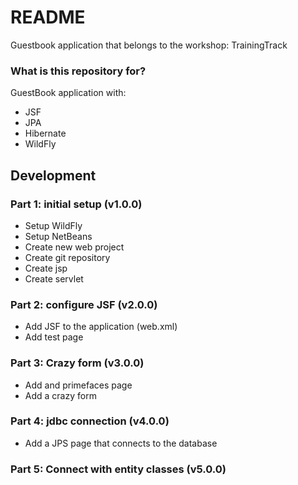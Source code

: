 # README #

Guestbook application that belongs to the workshop: TrainingTrack

### What is this repository for? ###

GuestBook application with:
* JSF
* JPA
* Hibernate
* WildFly


## Development

### Part 1: initial setup (v1.0.0)

 - Setup WildFly
 - Setup NetBeans
 - Create new web project
 - Create git repository
 - Create jsp
 - Create servlet

### Part 2: configure JSF (v2.0.0)

 - Add JSF to the application (web.xml)
 - Add test page 

### Part 3: Crazy form (v3.0.0)

 - Add and primefaces page
 - Add a crazy form

### Part 4: jdbc connection (v4.0.0)

 - Add a JPS page that connects to the database

### Part 5: Connect with entity classes (v5.0.0)

 